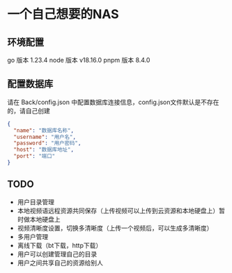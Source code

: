 # 一个自己想要的NAS

## 环境配置

go 版本 1.23.4
node 版本 v18.16.0
pnpm 版本 8.4.0

## 配置数据库

请在 Back/config.json 中配置数据库连接信息，config.json文件默认是不存在的，请自己创建

```json
{
  "name": "数据库名称",
  "username": "用户名",
  "password": "用户密码",
  "host": "数据库地址",
  "port": "端口"
}
```

## TODO

- 用户目录管理
- 本地视频语远程资源共同保存（上传视频可以上传到云资源和本地硬盘上）暂时做本地硬盘上
- 视频清晰度设置，切换多清晰度（上传一个视频后，可以生成多清晰度）
- 多用户管理
- 离线下载（bt下载，http下载）
- 用户可以创建管理自己的目录
- 用户之间共享自己的资源给别人

